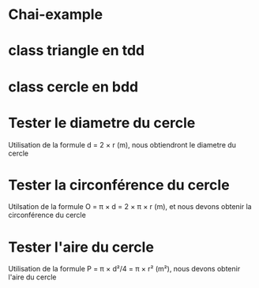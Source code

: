 # Chai-example
# class triangle en tdd

# class cercle en bdd

# Tester le diametre du cercle 
Utilisation de la formule d =	2 × r (m), nous obtiendront le diametre du cercle
# Tester la circonférence du cercle 
Utilsation de la formule O = π × d = 2 × π × r (m), et nous devons obtenir la circonférence du cercle
 
# Tester l'aire du cercle 
Utilisation de la formule P = π × d²/4 = π × r² (m²), nous devons obtenir l'aire du cercle